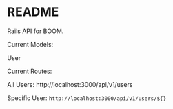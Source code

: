# README

Rails API for BOOM.

Current Models:

User 


Current Routes:

All Users:
http://localhost:3000/api/v1/users

Specific User:
`http://localhost:3000/api/v1/users/${}`
